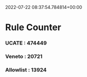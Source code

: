 2022-07-22 08:37:54.784814+00:00
# Rule Counter 
 ### UCATE : 474449

 ### Veneto : 20721

 ### Allowlist : 13924